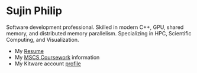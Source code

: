 # Sujin Philip

Software development professional. Skilled in modern C++, GPU, shared memory, and distributed memory parallelism. Specializing in HPC, Scientific Computing, and Visualization.
* My [Resume](resume.md)
* My [MSCS Coursework](ms_coursework.md) information
* My Kitware account [profile](https://github.com/sujin-philip)
